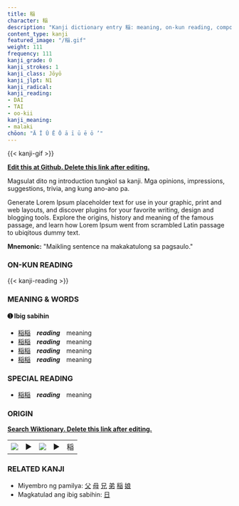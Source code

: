 ```yaml
---
title: 稲
character: 稲
description: "Kanji dictionary entry 稲: meaning, on-kun reading, compounds, origin, related kanji"
content_type: kanji
featured_image: "/稲.gif"
weight: 111
frequency: 111
kanji_grade: 0
kanji_strokes: 1
kanji_class: Jōyō
kanji_jlpt: N1
kanji_radical: 
kanji_reading: 
- DAI
- TAI
- oo-kii
kanji_meaning:
- malaki
chōon: "Ā Ī Ū Ē Ō ā ī ū ē ō ’"
---
```

[//]: # (Don't edit the line below. Kanji animated GIF code is automatically generated.)
{{< kanji-gif >}}

[//]: # (Edit below this line.)

**[Edit this at Github. Delete this link after editing.](https://github.com/tim0g/tim/tree/main/content/kanji/稲/index.md)**

Magsulat dito ng introduction tungkol sa kanji. Mga opinions, impressions, suggestions, trivia, ang kung ano-ano pa.

Generate Lorem Ipsum placeholder text for use in your graphic, print and web layouts, and discover plugins for your favorite writing, design and blogging tools. Explore the origins, history and meaning of the famous passage, and learn how Lorem Ipsum went from scrambled Latin passage to ubiqitous dummy text.
 
**Mnemonic:** "Maikling sentence na makakatulong sa pagsaulo."

### ON-KUN READING

[//]: # (Don't edit the line below. ON-KUN READING code is automatically generated.)
{{< kanji-reading >}}

### MEANING & WORDS

#### ➊ **Ibig sabihin**
  - [稲](../稲)[稲](../稲)　***reading***　meaning
  - [稲](../稲)[稲](../稲)　***reading***　meaning
  - [稲](../稲)[稲](../稲)　***reading***　meaning
  - [稲](../稲)[稲](../稲)　***reading***　meaning

### SPECIAL READING
  - [稲](../稲)[稲](../稲)　***reading***　meaning

### ORIGIN

**[Search Wiktionary. Delete this link after editing.](https://wiktionary.org/wiki/稲)**
<table class="kanji-table"><tr><td>
<img src="60px-稲-bronze.svg.png">
</td><td>▶</td><td>
<img src="60px-稲-oracle.svg.png">
</td><td>▶</td>
<td class="kanji-origin">稲</td>
</tr></table>

### RELATED KANJI
- Miyembro ng pamilya: [父](../父) [母](../母) [兄](../兄) [弟](../弟) [稲](../稲) [娘](../娘)
- Magkatulad ang ibig sabihin: [日](../日)
